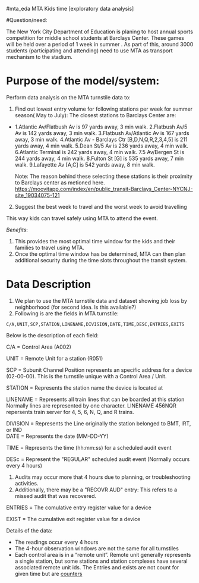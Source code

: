 #mta_eda
MTA Kids time [exploratory data analysis]

#Question/need:

The New York City Department of Education is planing to host annual sports competition for middle school students at Barclays Center. These games will be held over a period of 1 week in summer . As part of this, around 3000 students (participating and attending) need to use MTA as transport mechanism to the stadium.

# Purpose of the model/system:

Perform data analysis on the MTA turnstile data to:

1. Find out lowest entry volume for following stations per week for summer season( May to July):
  The closest stations to Barclays Center are:
-
    1.Atlantic Av/Flatbush Av is 97 yards away, 3 min walk.
    2.Flatbush Av/5 Av is 142 yards away, 3 min walk.
    3.Flatbush Av/Atlantic Av is 167 yards away, 3 min walk.
    4.Atlantic Av - Barclays Ctr [B,D,N,Q,R,2,3,4,5] is 211 yards away, 4 min walk.
    5.Dean St/5 Av is 236 yards away, 4 min walk.
    6.Atlantic Terminal is 242 yards away, 4 min walk.
    7.5 Av/Bergen St is 244 yards away, 4 min walk.
    8.Fulton St [G] is 535 yards away, 7 min walk.
    9.Lafayette Av [A,C] is 542 yards away, 8 min walk.

  Note: The reason behind these selecting these stations is their proximity to Barclays center as metioned here.
  https://moovitapp.com/index/en/public_transit-Barclays_Center-NYCNJ-site_19034075-121

2. Suggest the best week to travel and the worst week to avoid travelling


This way kids can travel safely using MTA to attend the event.

*Benefits*:
1. This provides the most optimal time window for the kids and their families to travel using MTA.
2. Once the optimal time window has be determined, MTA can then plan additional security during the time slots throughout the transit system.

# Data Description

1. We plan to use the MTA turnstile data and dataset showing job loss by neighborhood (for second idea. Is this available?)
2. Following is are the fields in MTA turnstile:


`
C/A,UNIT,SCP,STATION,LINENAME,DIVISION,DATE,TIME,DESC,ENTRIES,EXITS
`

Below is the description of each field:

C/A      = Control Area (A002)

UNIT     = Remote Unit for a station (R051)

SCP      = Subunit Channel Position represents an specific address for a device (02-00-00). This is the turnstile unique with a Control Area / Unit.

STATION  = Represents the station name the device is located at

LINENAME = Represents all train lines that can be boarded at this station
           Normally lines are represented by one character.  LINENAME 456NQR repersents train server for 4, 5, 6, N, Q, and R trains.

DIVISION = Represents the Line originally the station belonged to BMT, IRT, or IND  
DATE     = Represents the date (MM-DD-YY)

TIME     = Represents the time (hh:mm:ss) for a scheduled audit event

DESc     = Represent the "REGULAR" scheduled audit event (Normally occurs every 4 hours)

1. Audits may occur more that 4 hours due to planning, or troubleshooting activities.
2. Additionally, there may be a "RECOVR AUD" entry: This refers to a missed audit that was recovered.

ENTRIES  = The comulative entry register value for a device

EXIST    = The cumulative exit register value for a device


Details of the data:

- The readings occur every 4 hours
- The 4-hour observation windows are not the same for all turnstiles
- Each control area is in a “remote unit”. Remote unit generally represents a single station, but some stations and station complexes have several associated remote unit ids.
The Entries and exists are not count for given time but are [counters](https://copperegg.zendesk.com/hc/en-us/articles/214635123-Data-types-for-custom-metrics-gauges-vs-counters#:~:text=Counters%20%2D%20The%20Metrics%20whose%20value,to%20be%20of%20gauge%20type)